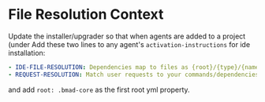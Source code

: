 # File Resolution Context

Update the installer/upgrader so that when agents are added to a project (under Add these two lines to any agent's `activation-instructions` for ide installation:

```yaml
- IDE-FILE-RESOLUTION: Dependencies map to files as {root}/{type}/{name}.md where root=".bmad-core", type=folder (tasks/templates/checklists/utils), name=dependency name.
- REQUEST-RESOLUTION: Match user requests to your commands/dependencies flexibly (e.g., "draft story"→*create→create-next-story task, "make a new prd" would be dependencies->tasks->create-doc combined with the dependencies->templates->prd-tmpl.md), or ask for clarification if ambiguous.
```

and add `root: .bmad-core` as the first root yml property.
